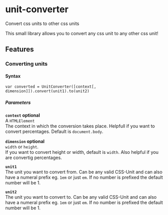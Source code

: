 # unit-converter
Convert css units to other css units

This small library allows you to convert any css unit to any other css unit!

## Features

### Converting units

#### Syntax

`var converted = UnitConverter([context[, dimension]]).convert(unit1).to(unit2)`

##### Parameters

**`context` optional**<br>
A `HTMLElement`<br>
The context in which the conversion takes place. Helpfull if you want to convert percentages. Default is `document.body`.

**`dimension` optional**<br>
`width` or `height`.<br>
If you want to convert height or width, default is `width`. Also helpful if you are convertig percentages.

**`unit1`**<br>
The unit you want to convert from. Can be any valid CSS-Unit and can also have a numeral prefix eg. `1em` or just `em`. If no number is prefixed the default number will be 1.

**`unit2`**<br>
The unit you want to convert to. Can be any valid CSS-Unit and can also have a numeral prefix eg. `1em` or just `em`. If no number is prefixed the default number will be 1.
